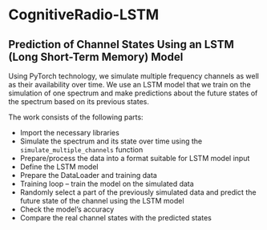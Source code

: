 # CognitiveRadio-LSTM
## Prediction of Channel States Using an LSTM (Long Short-Term Memory) Model  
Using PyTorch technology, we simulate multiple frequency channels as well as their availability over time. We use an LSTM model that we train on the simulation of one spectrum and make predictions about the future states of the spectrum based on its previous states.

The work consists of the following parts:
- Import the necessary libraries  
- Simulate the spectrum and its state over time using the `simulate_multiple_channels` function  
- Prepare/process the data into a format suitable for LSTM model input  
- Define the LSTM model  
- Prepare the DataLoader and training data  
- Training loop – train the model on the simulated data  
- Randomly select a part of the previously simulated data and predict the future state of the channel using the LSTM model  
- Check the model’s accuracy  
- Compare the real channel states with the predicted states  

